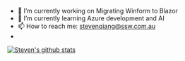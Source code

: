 - 🔭 I’m currently working on Migrating Winform to Blazor
- 🌱 I’m currently learning Azure development and AI
- 📫 How to reach me: stevenqiang@ssw.com.au
- 
[![Steven's github stats](https://github-readme-stats.vercel.app/api?username=steven0x51&theme=dark)](https://github.com/steven0x51/github-readme-stats)

<!--
**steven0x51/steven0x51** is a ✨ _special_ ✨ repository because its `README.md` (this file) appears on your GitHub profile.

Here are some ideas to get you started:

- 👯 I’m looking to collaborate on ...
- 🤔 I’m looking for help with ...
- 💬 Ask me about ...
- 😄 Pronouns: ...
- ⚡ Fun fact: ...
-->
